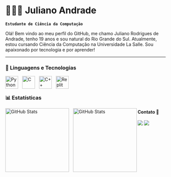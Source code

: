 # 🧑🏻‍💻 Juliano Andrade

**`Estudante de Ciência da Computação`**

 Olá! Bem vindo ao meu perfil do GitHub, me chamo Juliano Rodrigues de Andrade, tenho 19 anos e sou natural do Rio Grande do Sul. Atualmente, estou cursando Ciência da Computação na Universidade La Salle. Sou apaixonado por tecnologia e por aprender!

---

### 🤖 Linguagens e Tecnologias

<img 
    align="left" 
    alt="Python" 
    title="Python"
    width="40px" 
    style="padding-right: 10px;" 
    src="https://cdn.jsdelivr.net/gh/devicons/devicon@latest/icons/python/python-original.svg" 
/>
<img 
    align="left" 
    alt="C" 
    title="C"
    width="40px" 
    style="padding-right: 10px;" 
    src="https://cdn.jsdelivr.net/gh/devicons/devicon@latest/icons/c/c-original.svg" 
/>
<img 
    align="left" 
    alt="C++" 
    title="C++"
    width="40px" 
    style="padding-right: 10px;" 
    src="https://cdn.jsdelivr.net/gh/devicons/devicon@latest/icons/cplusplus/cplusplus-original.svg" 
/>
<img 
    align="left" 
    alt="Replit" 
    title="Replit"
    width="40px" 
    style="padding-right: 10px;" 
    src="https://cdn.jsdelivr.net/gh/devicons/devicon@latest/icons/replit/replit-original.svg" 
/>

<br/>
<br/>

### 📊 Estatísticas

<p>
  <img 
    align="left" 
    alt="GitHub Stats" 
    height="200" 
    style="padding-right: 10px;" 
    src="https://github-readme-stats.vercel.app/api?username=julianoandrads&show_icons=true&theme=tokyonight&include_all_commits=true&locale=pt-br" 
  />

<img 
      align="left" 
      alt="GitHub Stats" 
      height="200" 
      src="https://github-readme-stats.vercel.app/api/top-langs/?username=julianoandrads&theme=tokyonight&layout=compact&custom_title=Tecnologias&langs_count=9" 
  />

</p>

#### Contato 📩

<div>
  <a href="https://www.linkedin.com/in/juliano-andrade-73751a27b/" target="_blank"><img src="https://img.shields.io/badge/-LinkedIn-%230077B5?style=for-the-badge&logo=linkedin&logoColor=white" target="_blank"></a> 
  <a href="mailto:juliano.andrade.cs@gmail.com"><img src="https://img.shields.io/badge/-Gmail-%23333?style=for-the-badge&logo=gmail&logoColor=white" target="_blank"></a>
</div>
